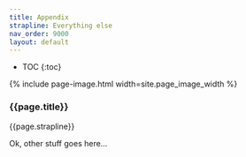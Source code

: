 ```yaml
---
title: Appendix
strapline: Everything else
nav_order: 9000
layout: default
---
```

- TOC
{:toc}

{% include page-image.html width=site.page_image_width %}

### {{page.title}}

{{page.strapline}}

Ok, other stuff goes here…
